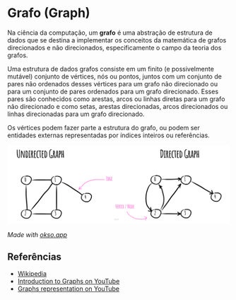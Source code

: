 # Grafo (Graph)

Na ciência da computação, um **grafo** é uma abstração de estrutura
de dados que se destina a implementar os conceitos da matemática de
grafos direcionados e não direcionados, especificamente o campo da
teoria dos grafos.

Uma estrutura de dados grafos consiste em um finito (e possivelmente
mutável) conjunto de vértices, nós ou pontos, juntos com um
conjunto de pares não ordenados desses vértices para um grafo não
direcionado ou para um conjunto de pares ordenados para um grafo
direcionado. Esses pares são conhecidos como arestas, arcos
ou linhas diretas para um grafo não direcionado e como setas,
arestas direcionadas, arcos direcionados ou linhas direcionadas
para um grafo direcionado.

Os vértices podem fazer parte a estrutura do grafo, ou podem
ser entidades externas representadas por índices inteiros ou referências.

![Graph](./images/graph.jpeg)

*Made with [okso.app](https://okso.app)*

## Referências

- [Wikipedia](https://en.wikipedia.org/wiki/Graph_(abstract_data_type))
- [Introduction to Graphs on YouTube](https://www.youtube.com/watch?v=gXgEDyodOJU&index=9&list=PLLXdhg_r2hKA7DPDsunoDZ-Z769jWn4R8)
- [Graphs representation on YouTube](https://www.youtube.com/watch?v=k1wraWzqtvQ&index=10&list=PLLXdhg_r2hKA7DPDsunoDZ-Z769jWn4R8)
